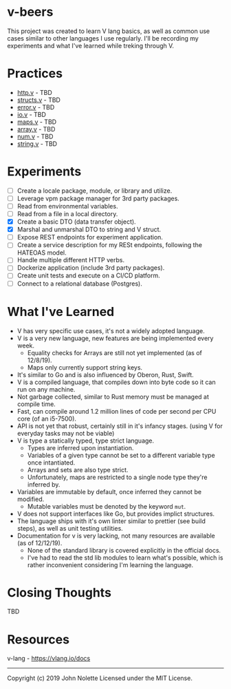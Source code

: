 # v-beers

This project was created to learn V lang basics, as well as common use cases similar to other languages I use regularly. I'll be recording my experiments and what I've learned while treking through V.

# Practices

* [http.v]() - TBD
* [structs.v]() - TBD
* [error.v]() - TBD
* [io.v]() - TBD
* [maps.v]() - TBD
* [array.v]() - TBD
* [num.v]() - TBD
* [string.v]() - TBD

# Experiments

* [ ] Create a locale package, module, or library and utilize.
* [ ] Leverage vpm package manager for 3rd party packages.
* [ ] Read from environmental variables.
* [ ] Read from a file in a local directory.
* [x] Create a basic DTO (data transfer object).
* [x] Marshal and unmarshal DTO to string and V struct.
* [ ] Expose REST endpoints for experiment application.
* [ ] Create a service description for my RESt endpoints, following the HATEOAS model.
* [ ] Handle multiple different HTTP verbs.
* [ ] Dockerize application (include 3rd party packages).
* [ ] Create unit tests and execute on a CI/CD platform.
* [ ] Connect to a relational database (Postgres).

# What I've Learned

* V has very specific use cases, it's not a widely adopted language.
* V is a very new language, new features are being implemented every week.
  * Equality checks for Arrays are still not yet implemented (as of 12/8/19).
  * Maps only currently support string keys.
* It's similar to Go and is also influenced by Oberon, Rust, Swift.
* V is a compiled language, that compiles down into byte code so it can run on any machine.
* Not garbage collected, similar to Rust memory must be managed at compile time.
* Fast, can compile around 1.2 million lines of code per second per CPU core (of an i5-7500).
* API is not yet that robust, certainly still in it's infancy stages. (using V for everyday tasks may not be viable)
* V is type a statically typed, type strict language.
  * Types are inferred upon instantiation.
  * Variables of a given type cannot be set to a different variable type once intantiated.
  * Arrays and sets are also type strict.
  * Unfortunately, maps are restricted to a single node type they're inferred by.
* Variables are immutable by default, once inferred they cannot be modified.
  * Mutable variables must be denoted by the keyword `mut`.
* V does not support interfaces like Go, but provides implict structures.
* The language ships with it's own linter similar to prettier (see build steps), as well as unit testing utilities.
* Documentation for v is very lacking, not many resources are available (as of 12/12/19).
  * None of the standard library is covered explicitly in the official docs.
  * I've had to read the std lib modules to learn what's possible, which is rather inconvenient considering I'm learning the language.

# Closing Thoughts

TBD

# Resources

v-lang - https://vlang.io/docs

---

Copyright (c) 2019 John Nolette Licensed under the MIT License.
